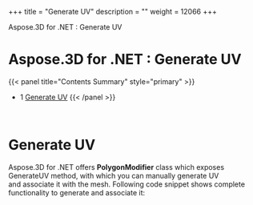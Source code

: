 +++
title = "Generate UV" 
description = "" 
weight = 12066 
+++

Aspose.3D for .NET : Generate UV  

# Aspose.3D for .NET : Generate UV


{{< panel title="Contents Summary" style="primary" >}}
*   1 [Generate UV](#GenerateUV-GenerateUV)
{{< /panel >}}
 

 

# Generate UV

Aspose.3D for .NET offers **PolygonModifier** class which exposes GenerateUV method, with which you can manually generate UV and associate it with the mesh. Following code snippet shows complete functionality to generate and associate it:

 

